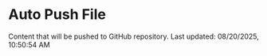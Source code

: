 # Auto Push File

Content that will be pushed to GitHub repository.
Last updated: 08/20/2025, 10:50:54 AM